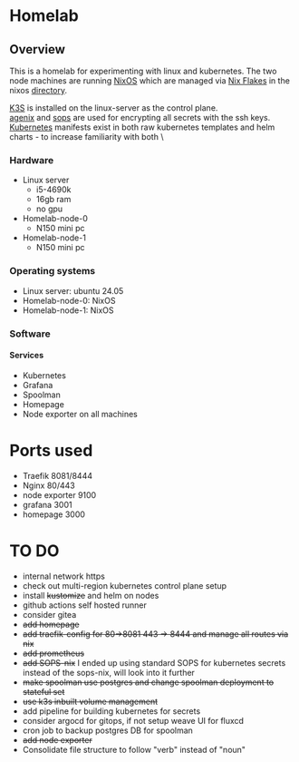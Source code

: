 # Homelab

## Overview
This is a homelab for experimenting with linux and kubernetes. The two node machines are running [NixOS](https://nixos.org/) which are managed via [Nix Flakes](https://nixos.wiki/wiki/Flakes) in the nixos [directory](nixos/).

[K3S](https://k3s.io) is installed on the linux-server as the control plane. \
[agenix](https://github.com/ryantm/agenix) and [sops]() are used for encrypting all secrets with the ssh keys. \
[Kubernetes](https://kubernetes.io/) manifests exist in both raw kubernetes templates and helm charts - to increase familiarity with both \

### Hardware
- Linux server
  - i5-4690k
  - 16gb ram
  - no gpu
- Homelab-node-0
    - N150 mini pc
- Homelab-node-1
    - N150 mini pc

### Operating systems
- Linux server: ubuntu 24.05
- Homelab-node-0: NixOS
- Homelab-node-1: NixOS

### Software
#### Services
- Kubernetes
- Grafana
- Spoolman
- Homepage
- Node exporter on all machines


# Ports used
  - Traefik 8081/8444
  - Nginx 80/443
  - node exporter 9100
  - grafana 3001
  - homepage 3000


# TO DO
- internal network https
- check out multi-region kubernetes control plane setup
- install ~~kustomize~~ and helm on nodes
- github actions self hosted runner
- consider gitea
- ~~add homepage~~
- ~~add traefik-config for 80->8081 443 -> 8444 and manage all routes via nix~~
- ~~add prometheus~~
- ~~add SOPS-nix~~ I ended up using standard SOPS for kubernetes secrets instead of the sops-nix, will look into it further
- ~~make spoolman use postgres and change spoolman deployment to stateful set~~
- ~~use k3s inbuilt volume management~~
- add pipeline for building kubernetes for secrets
- consider argocd for gitops, if not setup weave UI for fluxcd
- cron job to backup postgres DB for spoolman
- ~~add node exporter~~
- Consolidate file structure to follow "verb" instead of "noun"